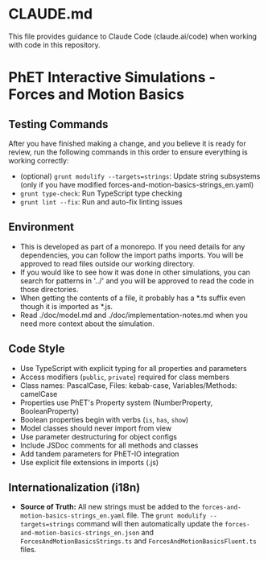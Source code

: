# CLAUDE.md

This file provides guidance to Claude Code (claude.ai/code) when working with code in this repository.

# PhET Interactive Simulations - Forces and Motion Basics

## Testing Commands

After you have finished making a change, and you believe it is ready for review, run the following commands in this
order to ensure everything is working correctly:

- (optional) `grunt modulify --targets=strings`: Update string subsystems (only if you have modified
  forces-and-motion-basics-strings_en.yaml)
- `grunt type-check`: Run TypeScript type checking
- `grunt lint --fix`: Run and auto-fix linting issues

## Environment

- This is developed as part of a monorepo. If you need details for any dependencies, you can follow the import paths
  imports. You will be approved to read files outside our working directory.
- If you would like to see how it was done in other simulations, you can search for patterns in '../' and you will be
  approved to read the code in those directories.
- When getting the contents of a file, it probably has a *.ts suffix even though it is imported as *.js.
- Read ./doc/model.md and ./doc/implementation-notes.md when you need more context about the simulation.

## Code Style

- Use TypeScript with explicit typing for all properties and parameters
- Access modifiers (`public`, `private`) required for class members
- Class names: PascalCase, Files: kebab-case, Variables/Methods: camelCase
- Properties use PhET's Property system (NumberProperty, BooleanProperty)
- Boolean properties begin with verbs (`is`, `has`, `show`)
- Model classes should never import from view
- Use parameter destructuring for object configs
- Include JSDoc comments for all methods and classes
- Add tandem parameters for PhET-IO integration
- Use explicit file extensions in imports (.js)

## Internationalization (i18n)

- **Source of Truth:** All new strings must be added to the `forces-and-motion-basics-strings_en.yaml` file. The
  `grunt modulify --targets=strings` command will then automatically update the
  `forces-and-motion-basics-strings_en.json` and `ForcesAndMotionBasicsStrings.ts` and `ForcesAndMotionBasicsFluent.ts`
  files.